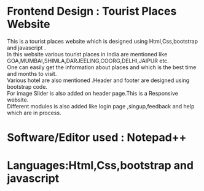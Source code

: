  # Frontend Design : Tourist Places Website

This is a tourist places website which is designed using Html,Css,bootstrap and javascript .<br>
In this website various tourist places in India are mentioned like GOA,MUMBAI,SHIMLA,DARJEELING,COORG,DELHI,JAIPUR etc.<br>
One can easily get the information about places and which is the best time and months to visit.<br>
 Various hotel are also mentioned .Header and footer are designed using bootstrap code.<br>
 For image Slider is also added on header page.This is a Responsive website.<br>
 Different modules is also added like login page ,singup,feedback and help which are in process.
<br>
# Software/Editor used : Notepad++
# Languages:Html,Css,bootstrap and javascript
